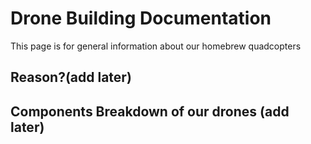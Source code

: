 # Drone Building Documentation

This page is for general information about our homebrew quadcopters
## Reason?(add later)

## Components Breakdown of our drones (add later)